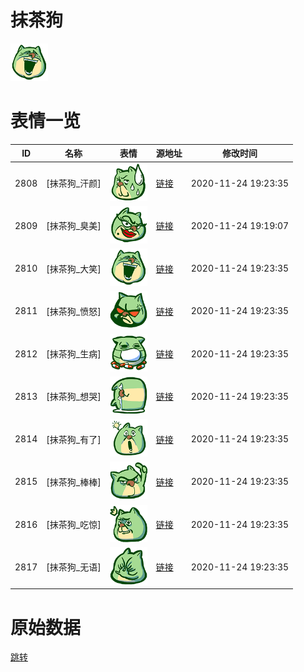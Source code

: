 # 抹茶狗

<img src="./cover.png" height="60" alt="cover" />

# 表情一览

|ID|名称|表情|源地址|修改时间|
|----|----|----|----|----|
|2808|[抹茶狗_汗颜]|<img src="./pic/002808_%5B抹茶狗_汗颜%5D.png" height="60" alt="汗颜"/>|[链接](http://i0.hdslb.com/bfs/emote/396437ab98bfea876aadefa30d5d85cc401ad2a7.png)|2020-11-24 19:23:35|
|2809|[抹茶狗_臭美]|<img src="./pic/002809_%5B抹茶狗_臭美%5D.png" height="60" alt="臭美"/>|[链接](http://i0.hdslb.com/bfs/emote/9f2ae599b0d7a8b492d756162e89fcca1e78aa19.png)|2020-11-24 19:19:07|
|2810|[抹茶狗_大笑]|<img src="./pic/002810_%5B抹茶狗_大笑%5D.png" height="60" alt="大笑"/>|[链接](http://i0.hdslb.com/bfs/emote/0f64e779f4c65d2040dce209eec8389f9a937b0d.png)|2020-11-24 19:23:35|
|2811|[抹茶狗_愤怒]|<img src="./pic/002811_%5B抹茶狗_愤怒%5D.png" height="60" alt="愤怒"/>|[链接](http://i0.hdslb.com/bfs/emote/62f893fb595b0e37333186d2b45a0a90e3de210b.png)|2020-11-24 19:23:35|
|2812|[抹茶狗_生病]|<img src="./pic/002812_%5B抹茶狗_生病%5D.png" height="60" alt="生病"/>|[链接](http://i0.hdslb.com/bfs/emote/092e1f0666e2014a91465587ba55047e01f12f5e.png)|2020-11-24 19:23:35|
|2813|[抹茶狗_想哭]|<img src="./pic/002813_%5B抹茶狗_想哭%5D.png" height="60" alt="想哭"/>|[链接](http://i0.hdslb.com/bfs/emote/37536cb270d5c10f367919f044869f42b4e1b880.png)|2020-11-24 19:23:35|
|2814|[抹茶狗_有了]|<img src="./pic/002814_%5B抹茶狗_有了%5D.png" height="60" alt="有了"/>|[链接](http://i0.hdslb.com/bfs/emote/7d4d4421d612828b040f87ead10d658c7671069c.png)|2020-11-24 19:23:35|
|2815|[抹茶狗_棒棒]|<img src="./pic/002815_%5B抹茶狗_棒棒%5D.png" height="60" alt="棒棒"/>|[链接](http://i0.hdslb.com/bfs/emote/c94bf44066d4a95d91807c66555c9504490fc614.png)|2020-11-24 19:23:35|
|2816|[抹茶狗_吃惊]|<img src="./pic/002816_%5B抹茶狗_吃惊%5D.png" height="60" alt="吃惊"/>|[链接](http://i0.hdslb.com/bfs/emote/c2e5ae45fb79f2e31a6726614e77d4fbe288c41f.png)|2020-11-24 19:23:35|
|2817|[抹茶狗_无语]|<img src="./pic/002817_%5B抹茶狗_无语%5D.png" height="60" alt="无语"/>|[链接](http://i0.hdslb.com/bfs/emote/21a09023f3da6ab89fd70a1cfcbf7ca607a7ed24.png)|2020-11-24 19:23:35|

# 原始数据

[跳转](./raw.json)


